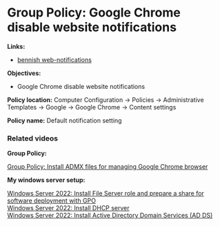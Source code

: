 # Group Policy: Google Chrome disable website notifications

<b>Links: </b>

* [bennish web-notifications](https://www.bennish.net/web-notifications.html)

<b>Objectives:</b>

* Google Chrome disable website notifications

<b>Policy location:</b> Computer Configuration -> Policies -> Administrative Templates -> Google -> Google Chrome -> Content settings

<b>Policy name:</b> Default notification setting

### Related videos

<b>Group Policy:</b> <br />

[Group Policy: Install ADMX files for managing Google Chrome browser](https://youtu.be/CvTRn6JwPmM)

<b>My windows server setup:</b> <br />

[Windows Server 2022: Install File Server role and prepare a share for software deployment with GPO](https://youtu.be/jEWSdC2qwyA) <br />
[Windows Server 2022: Install DHCP server](https://youtu.be/8n0MD9stQis) <br />
[Windows Server 2022: Install Active Directory Domain Services (AD DS)](https://youtu.be/1cYewbW3Tl0) <br />